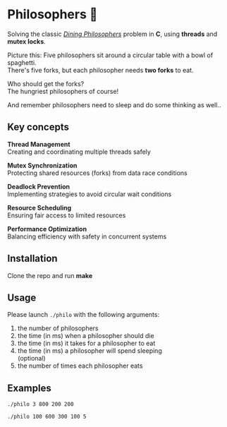 # **Philosophers** 🍝  

Solving the classic [*Dining Philosophers*](https://en.wikipedia.org/wiki/Dining_philosophers_problem) problem in **C**, using **threads** and **mutex locks**.

Picture this:
Five philosophers sit around a circular table with a bowl of spaghetti.  
There's five forks, but each philosopher needs **two forks** to eat.

Who should get the forks?  
The hungriest philosophers of course!  

And remember philosophers need to sleep and do some thinking as well..

## Key concepts

**Thread Management**  
  Creating and coordinating multiple threads safely  
  
**Mutex Synchronization**  
  Protecting shared resources (forks) from data race conditions  
  
**Deadlock Prevention**  
  Implementing strategies to avoid circular wait conditions  
  
**Resource Scheduling**  
  Ensuring fair access to limited resources  
  
**Performance Optimization**  
  Balancing efficiency with safety in concurrent systems  

## Installation

Clone the repo and run **make**

## Usage

Please launch `./philo` with the following arguments:
  1. the number of philosophers
  2. the time (in ms) when a philosopher should die
  3. the time (in ms) it takes for a philosopher to eat
  4. the time (in ms) a philosopher will spend sleeping  
  (optional)  
  5. the number of times each philosopher eats

## Examples

`./philo 3 800 200 200`

`./philo 100 600 300 100 5`

